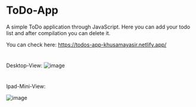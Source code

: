 # ToDo-App
A simple ToDo application through JavaScript. Here you can add your todo list and after compilation you can delete it.

You can check here: https://todos-app-khusamayasir.netlify.app/

# 
Desktop-View:
![image](https://user-images.githubusercontent.com/66178232/158498594-5a413afc-683a-47fc-9d29-b9b33fc63f99.png)

#
Ipad-Mini-View:

![image](https://user-images.githubusercontent.com/66178232/158499403-4a86d54a-856b-4adf-84b9-a31c6fa27bae.png)


